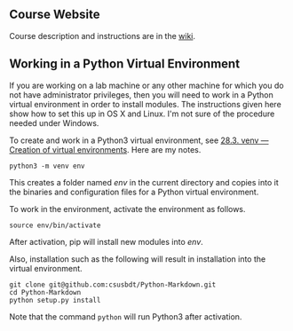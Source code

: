 ## Course Website

Course description and instructions are in the [wiki](https://github.com/csusbdt/cpas/wiki).

## Working in a Python Virtual Environment

If you are working on a lab machine or any other machine for which 
you do not have administrator privileges, then you will need to
work in a Python virtual environment in order to install modules.
The instructions given here show how to set this up in OS X and Linux.
I'm not sure of the procedure needed under Windows.

To create and work in a Python3 virtual environment,
see [28.3. venv — Creation of virtual environments](https://docs.python.org/3/library/venv.html).
Here are my notes.

~~~
python3 -m venv env
~~~

This creates a folder named _env_ in the current directory and copies
into it the binaries and configuration files for a Python virtual environment.

To work in the environment, activate the environment as follows.

~~~
source env/bin/activate
~~~

After activation, pip will install new modules into _env_.

Also, installation such as the following will result in 
installation into the virtual environment.

~~~
git clone git@github.com:csusbdt/Python-Markdown.git
cd Python-Markdown
python setup.py install
~~~

Note that the command `python` will run Python3 after activation.

